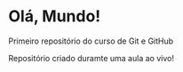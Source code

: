 # Olá, Mundo!
 Primeiro repositório do curso de Git e GitHub

Repositório criado duramte uma aula ao vivo!
